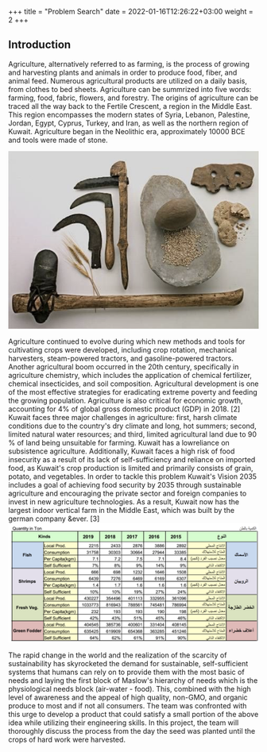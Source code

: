 +++
title = "Problem Search"
date = 2022-01-16T12:26:22+03:00
weight = 2
+++
## Introduction
Agriculture, alternatively referred to as farming, is the process of growing and harvesting plants and animals in order to produce food, fiber, and animal feed. Numerous agricultural products are utilized on a daily basis, from clothes to bed sheets. Agriculture can be summrized into five words: farming, food, fabric, flowers, and forestry. The origins of agriculture can be traced all the way back to the Fertile Crescent, a region in the Middle East. This region encompasses the modern states of Syria, Lebanon, Palestine, Jordan, Egypt, Cyprus, Turkey, and Iran, as well as the northern region of Kuwait. Agriculture began in the Neolithic era, approximately 10000 BCE and tools were made of stone.

![](images/stones.png)

Agriculture continued to evolve during which new methods and tools for cultivating crops were developed, including crop rotation, mechanical harvesters, steam-powered tractors, and gasoline-powered tractors. Another agricultural boom occurred in the 20th century, specifically in agriculture chemistry, which includes the application of chemical fertilizer, chemical insecticides, and soil composition. Agricultural development is one of the most effective strategies for eradicating extreme poverty and feeding the growing population. Agriculture is also critical for economic growth, accounting for 4% of global gross domestic product (GDP) in 2018. [2]
Kuwait faces three major challenges in agriculture: first, harsh climate conditions due to the country's dry climate and long, hot summers; second, limited natural water resources; and third, limited agricultural land due to 90 % of land being unsuitable for farming. Kuwait has a lowreliance on subsistence agriculture. Additionally, Kuwait faces a high risk of food insecurity as a result of its lack of self-sufficiency and reliance on imported food, as Kuwait's crop production is limited and primarily consists of grain, potato, and vegetables. In order to tackle this problem Kuwait's Vision 2035 includes a goal of achieving food security by 2035 through sustainable agriculture and encouraging the private sector and foreign companies to invest in new agriculture technologies. As a result, Kuwait now has the largest indoor vertical farm in the Middle East, which was built by the german company &ever. [3]
![](images/KuwaitSelf.png)

The rapid change in the world and the realization of the scarcity of sustainability has skyrocketed the demand for sustainable, self-sufficient systems that humans can rely on to provide them with the most basic of needs and laying the first block of Maslow's hierarchy of needs which is the physiological needs block (air-water - food). This, combined with the high level of awareness and the appeal of high quality, non-GMO, and organic produce to most and if not all consumers. The team was confronted with this urge to develop a product that could satisfy a small portion of the above idea while utilizing their engineering skills. In this project, the team will thoroughly discuss the process from the day the seed was planted until the crops of hard work were harvested.
